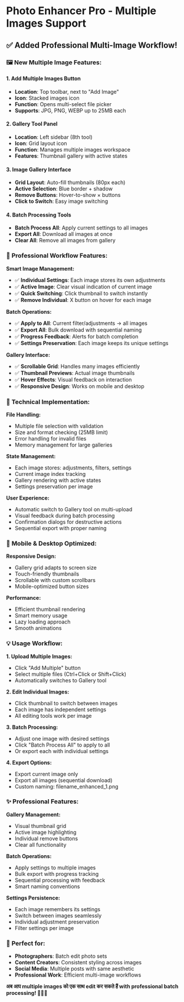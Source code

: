 # Photo Enhancer Pro - Multiple Images Support

## ✅ Added Professional Multi-Image Workflow!

### 🖼️ **New Multiple Image Features:**

#### **1. Add Multiple Images Button**
- **Location**: Top toolbar, next to "Add Image"
- **Icon**: Stacked images icon
- **Function**: Opens multi-select file picker
- **Supports**: JPG, PNG, WEBP up to 25MB each

#### **2. Gallery Tool Panel**
- **Location**: Left sidebar (8th tool)
- **Icon**: Grid layout icon
- **Function**: Manages multiple images workspace
- **Features**: Thumbnail gallery with active states

#### **3. Image Gallery Interface**
- **Grid Layout**: Auto-fill thumbnails (80px each)
- **Active Selection**: Blue border + shadow
- **Remove Buttons**: Hover-to-show × buttons
- **Click to Switch**: Easy image switching

#### **4. Batch Processing Tools**
- **Batch Process All**: Apply current settings to all images
- **Export All**: Download all images at once
- **Clear All**: Remove all images from gallery

### 🎨 **Professional Workflow Features:**

**Smart Image Management:**
- ✅ **Individual Settings**: Each image stores its own adjustments
- ✅ **Active Image**: Clear visual indication of current image
- ✅ **Quick Switching**: Click thumbnail to switch instantly
- ✅ **Remove Individual**: X button on hover for each image

**Batch Operations:**
- ✅ **Apply to All**: Current filter/adjustments → all images
- ✅ **Export All**: Bulk download with sequential naming
- ✅ **Progress Feedback**: Alerts for batch completion
- ✅ **Settings Preservation**: Each image keeps its unique settings

**Gallery Interface:**
- ✅ **Scrollable Grid**: Handles many images efficiently
- ✅ **Thumbnail Previews**: Actual image thumbnails
- ✅ **Hover Effects**: Visual feedback on interaction
- ✅ **Responsive Design**: Works on mobile and desktop

### 🚀 **Technical Implementation:**

**File Handling:**
- Multiple file selection with validation
- Size and format checking (25MB limit)
- Error handling for invalid files
- Memory management for large galleries

**State Management:**
- Each image stores: adjustments, filters, settings
- Current image index tracking
- Gallery rendering with active states
- Settings preservation per image

**User Experience:**
- Automatic switch to Gallery tool on multi-upload
- Visual feedback during batch processing
- Confirmation dialogs for destructive actions
- Sequential export with proper naming

### 📱 **Mobile & Desktop Optimized:**

**Responsive Design:**
- Gallery grid adapts to screen size
- Touch-friendly thumbnails
- Scrollable with custom scrollbars
- Mobile-optimized button sizes

**Performance:**
- Efficient thumbnail rendering
- Smart memory usage
- Lazy loading approach
- Smooth animations

### 💡 **Usage Workflow:**

**1. Upload Multiple Images:**
- Click "Add Multiple" button
- Select multiple files (Ctrl+Click or Shift+Click)
- Automatically switches to Gallery tool

**2. Edit Individual Images:**
- Click thumbnail to switch between images
- Each image has independent settings
- All editing tools work per image

**3. Batch Processing:**
- Adjust one image with desired settings
- Click "Batch Process All" to apply to all
- Or export each with individual settings

**4. Export Options:**
- Export current image only
- Export all images (sequential download)
- Custom naming: filename_enhanced_1.png

### ✨ **Professional Features:**

**Gallery Management:**
- Visual thumbnail grid
- Active image highlighting
- Individual remove buttons
- Clear all functionality

**Batch Operations:**
- Apply settings to multiple images
- Bulk export with progress tracking
- Sequential processing with feedback
- Smart naming conventions

**Settings Persistence:**
- Each image remembers its settings
- Switch between images seamlessly
- Individual adjustment preservation
- Filter settings per image

### 🎯 **Perfect for:**

- **Photographers**: Batch edit photo sets
- **Content Creators**: Consistent styling across images
- **Social Media**: Multiple posts with same aesthetic
- **Professional Work**: Efficient multi-image workflows

**अब आप multiple images को एक साथ edit कर सकते हैं with professional batch processing! 🎨📸✨**